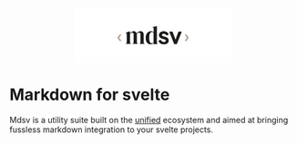<picture>
  <source media="(prefers-color-scheme: dark)" srcset="logo-dark.svg">
  <source media="(prefers-color-scheme: light)" srcset="logo-light.svg">
  <div align="center">
    <img align="center" alt="Mdsv logo" src="logo-light.svg" width="280" height="auto">
  </div>
</picture>

# Markdown for svelte

Mdsv is a utility suite built on the [unified](https://unifiedjs.com/) ecosystem and aimed at bringing fussless markdown integration to your svelte projects.
